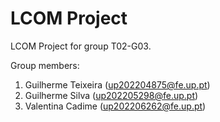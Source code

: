 # LCOM Project

LCOM Project for group T02-G03.

Group members:

1. Guilherme Teixeira  (up202204875@fe.up.pt)
2. Guilherme Silva     (up202205298@fe.up.pt)
3. Valentina Cadime    (up202206262@fe.up.pt)

